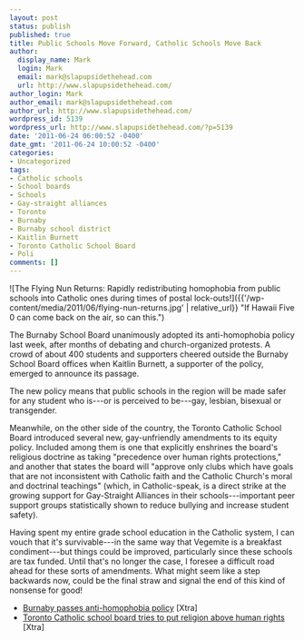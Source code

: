 ```yaml
---
layout: post
status: publish
published: true
title: Public Schools Move Forward, Catholic Schools Move Back
author:
  display_name: Mark
  login: Mark
  email: mark@slapupsidethehead.com
  url: http://www.slapupsidethehead.com/
author_login: Mark
author_email: mark@slapupsidethehead.com
author_url: http://www.slapupsidethehead.com/
wordpress_id: 5139
wordpress_url: http://www.slapupsidethehead.com/?p=5139
date: '2011-06-24 06:00:52 -0400'
date_gmt: '2011-06-24 10:00:52 -0400'
categories:
- Uncategorized
tags:
- Catholic schools
- School boards
- Schools
- Gay-straight alliances
- Toronto
- Burnaby
- Burnaby school district
- Kaitlin Burnett
- Toronto Catholic School Board
- Poli
comments: []
---
```

![The Flying Nun Returns: Rapidly redistributing homophobia from public schools into Catholic ones during times of postal lock-outs!]({{'/wp-content/media/2011/06/flying-nun-returns.jpg' | relative_url}} "If Hawaii Five 0 can come back on the air, so can this.")

The Burnaby School Board unanimously adopted its anti-homophobia policy last week, after months of debating and church-organized protests. A crowd of about 400 students and supporters cheered outside the Burnaby School Board offices when Kaitlin Burnett, a supporter of the policy, emerged to announce its passage.

The new policy means that public schools in the region will be made safer for any student who is---or is perceived to be---gay, lesbian, bisexual or transgender.

Meanwhile, on the other side of the country, the Toronto Catholic School Board introduced several new, gay-unfriendly amendments to its equity policy. Included among them is one that explicitly enshrines the board's religious doctrine as taking "precedence over human rights protections," and another that states the board will "approve only clubs which have goals that are not inconsistent with Catholic faith and the Catholic Church's moral and doctrinal teachings" (which, in Catholic-speak, is a direct strike at the growing support for Gay-Straight Alliances in their schools---important peer support groups statistically shown to reduce bullying and increase student safety).

Having spent my entire grade school education in the Catholic system, I can vouch that it's survivable---in the same way that Vegemite is a breakfast condiment---but things could be improved, particularly since these schools are tax funded. Until that's no longer the case, I foresee a difficult road ahead for these sorts of amendments. What might seem like a step backwards now, could be the final straw and signal the end of this kind of nonsense for good!

- [Burnaby passes anti-homophobia policy](http://www.xtra.ca/public/Vancouver/UPDATE_Burnaby_passes_antihomophobia_policy-10328.aspx) [Xtra]
- [Toronto Catholic school board tries to put religion above human rights](http://www.xtra.ca/public/Toronto/Toronto_Catholic_school_board_tries_to_put_religion_above_human_rights-10359.aspx) [Xtra]
